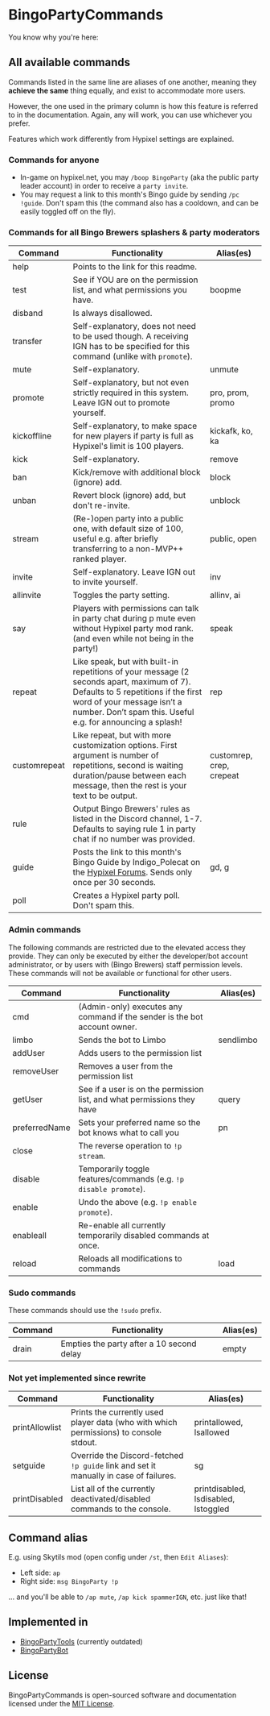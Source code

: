 # BingoPartyCommands

You know why you're here:

## All available commands

Commands listed in the same line are aliases of one another, meaning they **achieve the same** thing equally, and exist to accommodate more users.

However, the one used in the primary column is how this feature is referred to in the documentation. Again, any will work, you can use whichever you prefer.

Features which work differently from Hypixel settings are explained.

### Commands for anyone

- In-game on hypixel.net, you may `/boop BingoParty` (aka the public party leader account) in order to receive a `party invite`.
- You may request a link to this month's Bingo guide by sending `/pc !guide`. Don't spam this (the command also has a cooldown, and can be easily toggled off on the fly).

### Commands for all Bingo Brewers splashers & party moderators

|  Command    |                                                             Functionality                                                             |  Alias(es)       |
|-------------|---------------------------------------------------------------------------------------------------------------------------------------|------------------|
| help        | Points to the link for this readme.                                                                                                   |                  |
| test        | See if YOU are on the permission list, and what permissions you have.                                                                 | boopme           |
| disband     | Is always disallowed.                                                                                                                 |                  |
| transfer    | Self-explanatory, does not need to be used though. A receiving IGN has to be specified for this command (unlike with `promote`).      |                  |
| mute        | Self-explanatory.                                                                                                                     | unmute           |
| promote     | Self-explanatory, but not even strictly required in this system. Leave IGN out to promote yourself.                                   | pro, prom, promo |
| kickoffline | Self-explanatory, to make space for new players if party is full as Hypixel's limit is 100 players.                                   | kickafk, ko, ka  |
| kick        | Self-explanatory.                                                                                                                     | remove           |
| ban         | Kick/remove with additional block (ignore) add.                                                                                       | block            |
| unban       | Revert block (ignore) add, but don't re-invite.                                                                                       | unblock          |
| stream      | (Re-)open party into a public one, with default size of 100, useful e.g. after briefly transferring to a non-MVP++ ranked player.     | public, open     |
| invite      | Self-explanatory. Leave IGN out to invite yourself.                                                                                   | inv              |
| allinvite   | Toggles the party setting.                                                                                                            | allinv, ai       | 
| say         | Players with permissions can talk in party chat during p mute even without Hypixel party mod rank. (and even while not being in the party!) | speak            |
| repeat      | Like speak, but with built-in repetitions of your message (2 seconds apart, maximum of 7). Defaults to 5 repetitions if the first word of your message isn’t a number. Don’t spam this. Useful e.g. for announcing a splash! | rep          |
| customrepeat | Like repeat, but with more customization options. First argument is number of repetitions, second is waiting duration/pause between each message, then the rest is your text to be output. | customrep, crep, crepeat |
| rule        | Output Bingo Brewers' rules as listed in the Discord channel, 1-7. Defaults to saying rule 1 in party chat if no number was provided. |                 |
| guide       | Posts the link to this month's Bingo Guide by Indigo_Polecat on the [Hypixel Forums](https://hypixel.net). Sends only once per 30 seconds. | gd, g           |
| poll        | Creates a Hypixel party poll. Don't spam this.                                                                                        |                 |

### Admin commands

The following commands are restricted due to the elevated access they provide. They can only be executed by either the developer/bot account administrator, or by users with (Bingo Brewers) staff permission levels. These commands will not be available or functional for other users.

|  Command       |                                                             Functionality               |  Alias(es)              |
|----------------|-----------------------------------------------------------------------------------------|-------------------------|
| cmd            | (Admin-only) executes any command if the sender is the bot account owner.               |                         |
| limbo          | Sends the bot to Limbo                                                                  | sendlimbo               |
| addUser        | Adds users to the permission list                                                       |                         |
| removeUser     | Removes a user from the permission list                                                 |                         |
| getUser        | See if a user is on the permission list, and what permissions they have                 | query                   |
| preferredName  | Sets your preferred name so the bot knows what to call you                              | pn                      |
| close          | The reverse operation to `!p stream`.                                                   |                         |
| disable        | Temporarily toggle features/commands (e.g. `!p disable promote`).                       |                         |
| enable         | Undo the above (e.g. `!p enable promote`).                                              |                         |
| enableall      | Re-enable all currently temporarily disabled commands at once.                          |                         |
| reload         | Reloads all modifications to commands                                                   | load                    |

### Sudo commands

These commands should use the `!sudo` prefix.

|  Command       |                                                             Functionality               |  Alias(es)              |
|----------------|-----------------------------------------------------------------------------------------|-------------------------|
| drain          | Empties the party after a 10 second delay                                               | empty                   |

### Not yet implemented since rewrite

|  Command    |                                                             Functionality                  |  Alias(es)              |
|----------------|-----------------------------------------------------------------------------------------|-------------------------|
| printAllowlist | Prints the currently used player data (who with which permissions) to console stdout.   | printallowed, lsallowed |
| setguide       | Override the Discord-fetched `!p guide` link and set it manually in case of failures.   | sg                      |
| printDisabled  | List all of the currently deactivated/disabled commands to the console.                 | printdisabled, lsdisabled, lstoggled |

## Command alias

E.g. using Skytils mod (open config under `/st`, then `Edit Aliases`):
- Left side: `ap`
- Right side: `msg BingoParty !p`

… and you'll be able to `/ap mute`, `/ap kick spammerIGN`, etc. just like that!


## Implemented in

- [BingoPartyTools](https://github.com/aphased/BingoPartyTools) (currently outdated)
- [BingoPartyBot](https://github.com/aphased/BingoPartyBot)


## License

BingoPartyCommands is open-sourced software and documentation licensed under the [MIT License](https://opensource.org/licenses/MIT).

